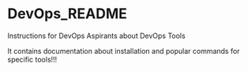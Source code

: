 # DevOps_README
Instructions for DevOps Aspirants about DevOps Tools

It contains documentation about installation and popular commands for specific tools!!!
